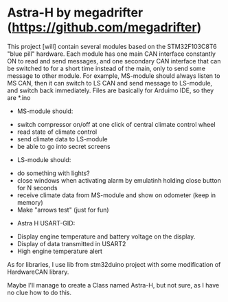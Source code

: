 # Astra-H by megadrifter (https://github.com/megadrifter)
This project [will] contain several modules based on the STM32F103C8T6 "blue pill" hardware.
Each module has one main CAN interface constantly ON to read and send messages, and one secondary CAN interface that can be switched to for a short time instead of the main, only to send some message to other module.
For example, MS-module should always listen to MS CAN, then it can switch to LS CAN and send message to LS-module, and switch back immediately.
Files are basically for Arduimo IDE, so they are *.ino 

* MS-module should:
- switch compressor on/off at one click of central climate control wheel 
- read state of climate control
- send climate data to LS-module
- be able to go into secret screens

* LS-module should:
- do something with lights?
- close windows when activating alarm
	by emulatinh holding close button for N seconds
- receive climate data from MS-module and show on odometer (keep in memory)
- Make "arrows test" (just for fun)
* Astra H USART-GID:
- Display engine temperature and battery voltage on the display.
- Display of data transmitted in USART2
- High engine temperature alert

As for libraries, I use lib from stm32duino project with some modification of HardwareCAN library.

Maybe I'll manage to create a Class named Astra-H, but not sure, as I have no clue how to do this.

